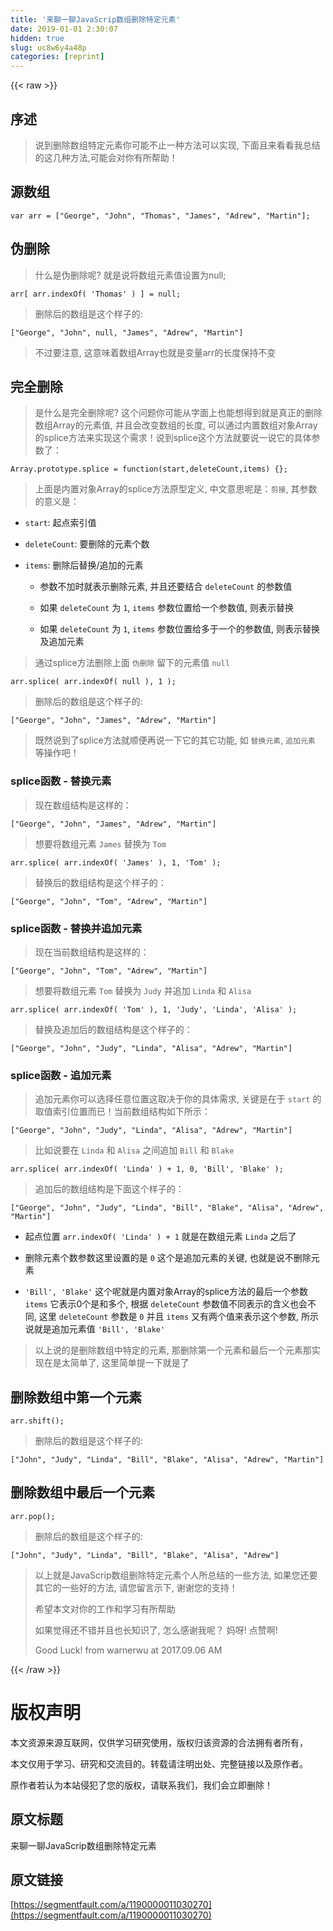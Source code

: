 ```yaml
---
title: '来聊一聊JavaScrip数组删除特定元素' 
date: 2019-01-01 2:30:07
hidden: true
slug: uc8w6y4a48p
categories: [reprint]
---
```


{{< raw >}}

                    
<h2 id="articleHeader0">序述</h2>
<blockquote><p>说到删除数组特定元素你可能不止一种方法可以实现, 下面且来看看我总结的这几种方法,可能会对你有所帮助！</p></blockquote>
<h2 id="articleHeader1">源数组</h2>
<div class="widget-codetool" style="display:none;">
      <div class="widget-codetool--inner">
      <span class="selectCode code-tool" data-toggle="tooltip" data-placement="top" title="" data-original-title="全选"></span>
      <span type="button" class="copyCode code-tool" data-toggle="tooltip" data-placement="top" data-clipboard-text="var arr = [&quot;George&quot;, &quot;John&quot;, &quot;Thomas&quot;, &quot;James&quot;, &quot;Adrew&quot;, &quot;Martin&quot;];" title="" data-original-title="复制"></span>
      <span type="button" class="saveToNote code-tool" data-toggle="tooltip" data-placement="top" title="" data-original-title="放进笔记"></span>
      </div>
      </div><pre class="javascript hljs"><code class="javascript" style="word-break: break-word; white-space: initial;"><span class="hljs-keyword">var</span> arr = [<span class="hljs-string">"George"</span>, <span class="hljs-string">"John"</span>, <span class="hljs-string">"Thomas"</span>, <span class="hljs-string">"James"</span>, <span class="hljs-string">"Adrew"</span>, <span class="hljs-string">"Martin"</span>];</code></pre>
<h2 id="articleHeader2">伪删除</h2>
<blockquote><p>什么是伪删除呢? 就是说将数组元素值设置为null;</p></blockquote>
<div class="widget-codetool" style="display:none;">
      <div class="widget-codetool--inner">
      <span class="selectCode code-tool" data-toggle="tooltip" data-placement="top" title="" data-original-title="全选"></span>
      <span type="button" class="copyCode code-tool" data-toggle="tooltip" data-placement="top" data-clipboard-text="arr[ arr.indexOf( 'Thomas' ) ] = null;" title="" data-original-title="复制"></span>
      <span type="button" class="saveToNote code-tool" data-toggle="tooltip" data-placement="top" title="" data-original-title="放进笔记"></span>
      </div>
      </div><pre class="javascript hljs"><code class="javascript" style="word-break: break-word; white-space: initial;">arr[ arr.indexOf( <span class="hljs-string">'Thomas'</span> ) ] = <span class="hljs-literal">null</span>;</code></pre>
<blockquote><p>删除后的数组是这个样子的:</p></blockquote>
<div class="widget-codetool" style="display:none;">
      <div class="widget-codetool--inner">
      <span class="selectCode code-tool" data-toggle="tooltip" data-placement="top" title="" data-original-title="全选"></span>
      <span type="button" class="copyCode code-tool" data-toggle="tooltip" data-placement="top" data-clipboard-text="[&quot;George&quot;, &quot;John&quot;, null, &quot;James&quot;, &quot;Adrew&quot;, &quot;Martin&quot;]" title="" data-original-title="复制"></span>
      <span type="button" class="saveToNote code-tool" data-toggle="tooltip" data-placement="top" title="" data-original-title="放进笔记"></span>
      </div>
      </div><pre class="javascript hljs"><code class="javascript" style="word-break: break-word; white-space: initial;">[<span class="hljs-string">"George"</span>, <span class="hljs-string">"John"</span>, <span class="hljs-literal">null</span>, <span class="hljs-string">"James"</span>, <span class="hljs-string">"Adrew"</span>, <span class="hljs-string">"Martin"</span>]</code></pre>
<blockquote><p>不过要注意, 这意味着数组Array也就是变量arr的长度保持不变</p></blockquote>
<h2 id="articleHeader3">完全删除</h2>
<blockquote><p>是什么是完全删除呢? 这个问题你可能从字面上也能想得到就是真正的删除数组Array的元素值, 并且会改变数组的长度, 可以通过内置数组对象Array的splice方法来实现这个需求！说到splice这个方法就要说一说它的具体参数了：</p></blockquote>
<div class="widget-codetool" style="display:none;">
      <div class="widget-codetool--inner">
      <span class="selectCode code-tool" data-toggle="tooltip" data-placement="top" title="" data-original-title="全选"></span>
      <span type="button" class="copyCode code-tool" data-toggle="tooltip" data-placement="top" data-clipboard-text="Array.prototype.splice = function(start,deleteCount,items) {};" title="" data-original-title="复制"></span>
      <span type="button" class="saveToNote code-tool" data-toggle="tooltip" data-placement="top" title="" data-original-title="放进笔记"></span>
      </div>
      </div><pre class="javascript hljs"><code class="javascript" style="word-break: break-word; white-space: initial;"><span class="hljs-built_in">Array</span>.prototype.splice = <span class="hljs-function"><span class="hljs-keyword">function</span>(<span class="hljs-params">start,deleteCount,items</span>) </span>{};</code></pre>
<blockquote><p>上面是内置对象Array的splice方法原型定义, 中文意思呢是：<code>剪接</code>, 其参数的意义是：</p></blockquote>
<ul>
<li><p><code>start</code>: 起点索引值</p></li>
<li><p><code>deleteCount</code>: 要删除的元素个数</p></li>
<li>
<p><code>items</code>: 删除后替换/追加的元素</p>
<ul>
<li><p>参数不加时就表示删除元素, 并且还要结合 <code>deleteCount</code> 的参数值</p></li>
<li><p>如果 <code>deleteCount</code> 为 <code>1</code>, <code>items</code> 参数位置给一个参数值, 则表示替换</p></li>
<li><p>如果 <code>deleteCount</code> 为 <code>1</code>, <code>items</code> 参数位置给多于一个的参数值, 则表示替换及追加元素</p></li>
</ul>
</li>
</ul>
<blockquote><p>通过splice方法删除上面 <code>伪删除</code> 留下的元素值 <code>null</code></p></blockquote>
<div class="widget-codetool" style="display:none;">
      <div class="widget-codetool--inner">
      <span class="selectCode code-tool" data-toggle="tooltip" data-placement="top" title="" data-original-title="全选"></span>
      <span type="button" class="copyCode code-tool" data-toggle="tooltip" data-placement="top" data-clipboard-text="arr.splice( arr.indexOf( null ), 1 );" title="" data-original-title="复制"></span>
      <span type="button" class="saveToNote code-tool" data-toggle="tooltip" data-placement="top" title="" data-original-title="放进笔记"></span>
      </div>
      </div><pre class="javascript hljs"><code class="javascript" style="word-break: break-word; white-space: initial;">arr.splice( arr.indexOf( <span class="hljs-literal">null</span> ), <span class="hljs-number">1</span> );</code></pre>
<blockquote><p>删除后的数组是这个样子的:</p></blockquote>
<div class="widget-codetool" style="display:none;">
      <div class="widget-codetool--inner">
      <span class="selectCode code-tool" data-toggle="tooltip" data-placement="top" title="" data-original-title="全选"></span>
      <span type="button" class="copyCode code-tool" data-toggle="tooltip" data-placement="top" data-clipboard-text="[&quot;George&quot;, &quot;John&quot;, &quot;James&quot;, &quot;Adrew&quot;, &quot;Martin&quot;]" title="" data-original-title="复制"></span>
      <span type="button" class="saveToNote code-tool" data-toggle="tooltip" data-placement="top" title="" data-original-title="放进笔记"></span>
      </div>
      </div><pre class="javascript hljs"><code class="javascript" style="word-break: break-word; white-space: initial;">[<span class="hljs-string">"George"</span>, <span class="hljs-string">"John"</span>, <span class="hljs-string">"James"</span>, <span class="hljs-string">"Adrew"</span>, <span class="hljs-string">"Martin"</span>]</code></pre>
<blockquote><p>既然说到了splice方法就顺便再说一下它的其它功能, 如 <code>替换元素</code>, <code>追加元素</code> 等操作吧！</p></blockquote>
<h3 id="articleHeader4">splice函数 - 替换元素</h3>
<blockquote><p>现在数组结构是这样的：</p></blockquote>
<div class="widget-codetool" style="display:none;">
      <div class="widget-codetool--inner">
      <span class="selectCode code-tool" data-toggle="tooltip" data-placement="top" title="" data-original-title="全选"></span>
      <span type="button" class="copyCode code-tool" data-toggle="tooltip" data-placement="top" data-clipboard-text="[&quot;George&quot;, &quot;John&quot;, &quot;James&quot;, &quot;Adrew&quot;, &quot;Martin&quot;]" title="" data-original-title="复制"></span>
      <span type="button" class="saveToNote code-tool" data-toggle="tooltip" data-placement="top" title="" data-original-title="放进笔记"></span>
      </div>
      </div><pre class="javascript hljs"><code class="javascript" style="word-break: break-word; white-space: initial;">[<span class="hljs-string">"George"</span>, <span class="hljs-string">"John"</span>, <span class="hljs-string">"James"</span>, <span class="hljs-string">"Adrew"</span>, <span class="hljs-string">"Martin"</span>]</code></pre>
<blockquote><p>想要将数组元素 <code>James</code> 替换为 <code>Tom</code></p></blockquote>
<div class="widget-codetool" style="display:none;">
      <div class="widget-codetool--inner">
      <span class="selectCode code-tool" data-toggle="tooltip" data-placement="top" title="" data-original-title="全选"></span>
      <span type="button" class="copyCode code-tool" data-toggle="tooltip" data-placement="top" data-clipboard-text="arr.splice( arr.indexOf( 'James' ), 1, 'Tom' );" title="" data-original-title="复制"></span>
      <span type="button" class="saveToNote code-tool" data-toggle="tooltip" data-placement="top" title="" data-original-title="放进笔记"></span>
      </div>
      </div><pre class="javascript hljs"><code class="javascript" style="word-break: break-word; white-space: initial;">arr.splice( arr.indexOf( <span class="hljs-string">'James'</span> ), <span class="hljs-number">1</span>, <span class="hljs-string">'Tom'</span> );</code></pre>
<blockquote><p>替换后的数组结构是这个样子的：</p></blockquote>
<div class="widget-codetool" style="display:none;">
      <div class="widget-codetool--inner">
      <span class="selectCode code-tool" data-toggle="tooltip" data-placement="top" title="" data-original-title="全选"></span>
      <span type="button" class="copyCode code-tool" data-toggle="tooltip" data-placement="top" data-clipboard-text="[&quot;George&quot;, &quot;John&quot;, &quot;Tom&quot;, &quot;Adrew&quot;, &quot;Martin&quot;]" title="" data-original-title="复制"></span>
      <span type="button" class="saveToNote code-tool" data-toggle="tooltip" data-placement="top" title="" data-original-title="放进笔记"></span>
      </div>
      </div><pre class="javascript hljs"><code class="javascript" style="word-break: break-word; white-space: initial;">[<span class="hljs-string">"George"</span>, <span class="hljs-string">"John"</span>, <span class="hljs-string">"Tom"</span>, <span class="hljs-string">"Adrew"</span>, <span class="hljs-string">"Martin"</span>]</code></pre>
<h3 id="articleHeader5">splice函数 - 替换并追加元素</h3>
<blockquote><p>现在当前数组结构是这样的：</p></blockquote>
<div class="widget-codetool" style="display:none;">
      <div class="widget-codetool--inner">
      <span class="selectCode code-tool" data-toggle="tooltip" data-placement="top" title="" data-original-title="全选"></span>
      <span type="button" class="copyCode code-tool" data-toggle="tooltip" data-placement="top" data-clipboard-text="[&quot;George&quot;, &quot;John&quot;, &quot;Tom&quot;, &quot;Adrew&quot;, &quot;Martin&quot;]" title="" data-original-title="复制"></span>
      <span type="button" class="saveToNote code-tool" data-toggle="tooltip" data-placement="top" title="" data-original-title="放进笔记"></span>
      </div>
      </div><pre class="javascript hljs"><code class="javascript" style="word-break: break-word; white-space: initial;">[<span class="hljs-string">"George"</span>, <span class="hljs-string">"John"</span>, <span class="hljs-string">"Tom"</span>, <span class="hljs-string">"Adrew"</span>, <span class="hljs-string">"Martin"</span>]</code></pre>
<blockquote><p>想要将数组元素 <code>Tom</code> 替换为 <code>Judy</code> 并追加 <code>Linda</code> 和 <code>Alisa</code></p></blockquote>
<div class="widget-codetool" style="display:none;">
      <div class="widget-codetool--inner">
      <span class="selectCode code-tool" data-toggle="tooltip" data-placement="top" title="" data-original-title="全选"></span>
      <span type="button" class="copyCode code-tool" data-toggle="tooltip" data-placement="top" data-clipboard-text="arr.splice( arr.indexOf( 'Tom' ), 1, 'Judy', 'Linda', 'Alisa' );" title="" data-original-title="复制"></span>
      <span type="button" class="saveToNote code-tool" data-toggle="tooltip" data-placement="top" title="" data-original-title="放进笔记"></span>
      </div>
      </div><pre class="javascript hljs"><code class="javascript" style="word-break: break-word; white-space: initial;">arr.splice( arr.indexOf( <span class="hljs-string">'Tom'</span> ), <span class="hljs-number">1</span>, <span class="hljs-string">'Judy'</span>, <span class="hljs-string">'Linda'</span>, <span class="hljs-string">'Alisa'</span> );</code></pre>
<blockquote><p>替换及追加后的数组结构是这个样子的：</p></blockquote>
<div class="widget-codetool" style="display:none;">
      <div class="widget-codetool--inner">
      <span class="selectCode code-tool" data-toggle="tooltip" data-placement="top" title="" data-original-title="全选"></span>
      <span type="button" class="copyCode code-tool" data-toggle="tooltip" data-placement="top" data-clipboard-text="[&quot;George&quot;, &quot;John&quot;, &quot;Judy&quot;, &quot;Linda&quot;, &quot;Alisa&quot;, &quot;Adrew&quot;, &quot;Martin&quot;]" title="" data-original-title="复制"></span>
      <span type="button" class="saveToNote code-tool" data-toggle="tooltip" data-placement="top" title="" data-original-title="放进笔记"></span>
      </div>
      </div><pre class="javascript hljs"><code class="javascript" style="word-break: break-word; white-space: initial;">[<span class="hljs-string">"George"</span>, <span class="hljs-string">"John"</span>, <span class="hljs-string">"Judy"</span>, <span class="hljs-string">"Linda"</span>, <span class="hljs-string">"Alisa"</span>, <span class="hljs-string">"Adrew"</span>, <span class="hljs-string">"Martin"</span>]</code></pre>
<h3 id="articleHeader6">splice函数 - 追加元素</h3>
<blockquote><p>追加元素你可以选择任意位置这取决于你的具体需求, 关键是在于 <code>start</code> 的取值索引位置而已！当前数组结构如下所示：</p></blockquote>
<div class="widget-codetool" style="display:none;">
      <div class="widget-codetool--inner">
      <span class="selectCode code-tool" data-toggle="tooltip" data-placement="top" title="" data-original-title="全选"></span>
      <span type="button" class="copyCode code-tool" data-toggle="tooltip" data-placement="top" data-clipboard-text="[&quot;George&quot;, &quot;John&quot;, &quot;Judy&quot;, &quot;Linda&quot;, &quot;Alisa&quot;, &quot;Adrew&quot;, &quot;Martin&quot;]" title="" data-original-title="复制"></span>
      <span type="button" class="saveToNote code-tool" data-toggle="tooltip" data-placement="top" title="" data-original-title="放进笔记"></span>
      </div>
      </div><pre class="javascript hljs"><code class="javascript" style="word-break: break-word; white-space: initial;">[<span class="hljs-string">"George"</span>, <span class="hljs-string">"John"</span>, <span class="hljs-string">"Judy"</span>, <span class="hljs-string">"Linda"</span>, <span class="hljs-string">"Alisa"</span>, <span class="hljs-string">"Adrew"</span>, <span class="hljs-string">"Martin"</span>]</code></pre>
<blockquote><p>比如说要在 <code>Linda</code> 和 <code>Alisa</code> 之间追加 <code>Bill</code> 和 <code>Blake</code></p></blockquote>
<div class="widget-codetool" style="display:none;">
      <div class="widget-codetool--inner">
      <span class="selectCode code-tool" data-toggle="tooltip" data-placement="top" title="" data-original-title="全选"></span>
      <span type="button" class="copyCode code-tool" data-toggle="tooltip" data-placement="top" data-clipboard-text="arr.splice( arr.indexOf( 'Linda' ) + 1, 0, 'Bill', 'Blake' );" title="" data-original-title="复制"></span>
      <span type="button" class="saveToNote code-tool" data-toggle="tooltip" data-placement="top" title="" data-original-title="放进笔记"></span>
      </div>
      </div><pre class="javascript hljs"><code class="javascript" style="word-break: break-word; white-space: initial;">arr.splice( arr.indexOf( <span class="hljs-string">'Linda'</span> ) + <span class="hljs-number">1</span>, <span class="hljs-number">0</span>, <span class="hljs-string">'Bill'</span>, <span class="hljs-string">'Blake'</span> );</code></pre>
<blockquote><p>追加后的数组结构是下面这个样子的：</p></blockquote>
<div class="widget-codetool" style="display:none;">
      <div class="widget-codetool--inner">
      <span class="selectCode code-tool" data-toggle="tooltip" data-placement="top" title="" data-original-title="全选"></span>
      <span type="button" class="copyCode code-tool" data-toggle="tooltip" data-placement="top" data-clipboard-text="[&quot;George&quot;, &quot;John&quot;, &quot;Judy&quot;, &quot;Linda&quot;, &quot;Bill&quot;, &quot;Blake&quot;, &quot;Alisa&quot;, &quot;Adrew&quot;, &quot;Martin&quot;]" title="" data-original-title="复制"></span>
      <span type="button" class="saveToNote code-tool" data-toggle="tooltip" data-placement="top" title="" data-original-title="放进笔记"></span>
      </div>
      </div><pre class="javascript hljs"><code class="javascript" style="word-break: break-word; white-space: initial;">[<span class="hljs-string">"George"</span>, <span class="hljs-string">"John"</span>, <span class="hljs-string">"Judy"</span>, <span class="hljs-string">"Linda"</span>, <span class="hljs-string">"Bill"</span>, <span class="hljs-string">"Blake"</span>, <span class="hljs-string">"Alisa"</span>, <span class="hljs-string">"Adrew"</span>, <span class="hljs-string">"Martin"</span>]</code></pre>
<ul>
<li><p>起点位置 <code>arr.indexOf( 'Linda' ) + 1</code> 就是在数组元素 <code>Linda</code> 之后了</p></li>
<li><p>删除元素个数参数这里设置的是 <code>0</code> 这个是追加元素的关键, 也就是说不删除元素</p></li>
<li><p><code>'Bill', 'Blake'</code> 这个呢就是内置对象Array的splice方法的最后一个参数 <code>items</code> 它表示0个是和多个, 根据 <code>deleteCount</code> 参数值不同表示的含义也会不同, 这里 <code>deleteCount</code> 参数是 <code>0</code> 并且 <code>items</code> 又有两个值来表示这个参数, 所示说就是追加元素值 <code>'Bill', 'Blake'</code></p></li>
</ul>
<blockquote><p>以上说的是删除数组中特定的元素, 那删除第一个元素和最后一个元素那实现在是太简单了, 这里简单提一下就是了</p></blockquote>
<h2 id="articleHeader7">删除数组中第一个元素</h2>
<div class="widget-codetool" style="display:none;">
      <div class="widget-codetool--inner">
      <span class="selectCode code-tool" data-toggle="tooltip" data-placement="top" title="" data-original-title="全选"></span>
      <span type="button" class="copyCode code-tool" data-toggle="tooltip" data-placement="top" data-clipboard-text="arr.shift();" title="" data-original-title="复制"></span>
      <span type="button" class="saveToNote code-tool" data-toggle="tooltip" data-placement="top" title="" data-original-title="放进笔记"></span>
      </div>
      </div><pre class="javascript hljs"><code class="javascript" style="word-break: break-word; white-space: initial;">arr.shift();</code></pre>
<blockquote><p>删除后的数组是这个样子的:</p></blockquote>
<div class="widget-codetool" style="display:none;">
      <div class="widget-codetool--inner">
      <span class="selectCode code-tool" data-toggle="tooltip" data-placement="top" title="" data-original-title="全选"></span>
      <span type="button" class="copyCode code-tool" data-toggle="tooltip" data-placement="top" data-clipboard-text="[&quot;John&quot;, &quot;Judy&quot;, &quot;Linda&quot;, &quot;Bill&quot;, &quot;Blake&quot;, &quot;Alisa&quot;, &quot;Adrew&quot;, &quot;Martin&quot;]" title="" data-original-title="复制"></span>
      <span type="button" class="saveToNote code-tool" data-toggle="tooltip" data-placement="top" title="" data-original-title="放进笔记"></span>
      </div>
      </div><pre class="javascript hljs"><code class="javascript" style="word-break: break-word; white-space: initial;">[<span class="hljs-string">"John"</span>, <span class="hljs-string">"Judy"</span>, <span class="hljs-string">"Linda"</span>, <span class="hljs-string">"Bill"</span>, <span class="hljs-string">"Blake"</span>, <span class="hljs-string">"Alisa"</span>, <span class="hljs-string">"Adrew"</span>, <span class="hljs-string">"Martin"</span>]</code></pre>
<h2 id="articleHeader8">删除数组中最后一个元素</h2>
<div class="widget-codetool" style="display:none;">
      <div class="widget-codetool--inner">
      <span class="selectCode code-tool" data-toggle="tooltip" data-placement="top" title="" data-original-title="全选"></span>
      <span type="button" class="copyCode code-tool" data-toggle="tooltip" data-placement="top" data-clipboard-text="arr.pop();" title="" data-original-title="复制"></span>
      <span type="button" class="saveToNote code-tool" data-toggle="tooltip" data-placement="top" title="" data-original-title="放进笔记"></span>
      </div>
      </div><pre class="javascript hljs"><code class="javascript" style="word-break: break-word; white-space: initial;">arr.pop();</code></pre>
<blockquote><p>删除后的数组是这个样子的:</p></blockquote>
<div class="widget-codetool" style="display:none;">
      <div class="widget-codetool--inner">
      <span class="selectCode code-tool" data-toggle="tooltip" data-placement="top" title="" data-original-title="全选"></span>
      <span type="button" class="copyCode code-tool" data-toggle="tooltip" data-placement="top" data-clipboard-text="[&quot;John&quot;, &quot;Judy&quot;, &quot;Linda&quot;, &quot;Bill&quot;, &quot;Blake&quot;, &quot;Alisa&quot;, &quot;Adrew&quot;]" title="" data-original-title="复制"></span>
      <span type="button" class="saveToNote code-tool" data-toggle="tooltip" data-placement="top" title="" data-original-title="放进笔记"></span>
      </div>
      </div><pre class="javascript hljs"><code class="javascript" style="word-break: break-word; white-space: initial;">[<span class="hljs-string">"John"</span>, <span class="hljs-string">"Judy"</span>, <span class="hljs-string">"Linda"</span>, <span class="hljs-string">"Bill"</span>, <span class="hljs-string">"Blake"</span>, <span class="hljs-string">"Alisa"</span>, <span class="hljs-string">"Adrew"</span>]</code></pre>
<blockquote>
<p>以上就是JavaScrip数组删除特定元素个人所总结的一些方法, 如果您还要其它的一些好的方法, 请您留言示下, 谢谢您的支持！</p>
<p>希望本文对你的工作和学习有所帮助</p>
<p>如果觉得还不错并且也长知识了, 怎么感谢我呢？ 妈呀! 点赞啊!</p>
<p>Good Luck! from warnerwu at 2017.09.06 AM</p>
</blockquote>

                
{{< /raw >}}

# 版权声明
本文资源来源互联网，仅供学习研究使用，版权归该资源的合法拥有者所有，

本文仅用于学习、研究和交流目的。转载请注明出处、完整链接以及原作者。

原作者若认为本站侵犯了您的版权，请联系我们，我们会立即删除！

## 原文标题
来聊一聊JavaScrip数组删除特定元素

## 原文链接
[https://segmentfault.com/a/1190000011030270](https://segmentfault.com/a/1190000011030270)

